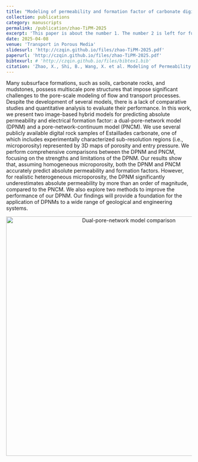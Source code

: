 ```yaml
---
title: "Modeling of permeability and formation factor of carbonate digital rocks: dual-pore-network and pore-network-continuum models"
collection: publications
category: manuscripts
permalink: /publication/zhao-TiPM-2025
excerpt: 'This paper is about the number 1. The number 2 is left for future work.'
date: 2025-04-08
venue: 'Transport in Porous Media'
slidesurl: 'http://czqin.github.io/files/zhao-TiPM-2025.pdf'
paperurl: 'http://czqin.github.io/files/zhao-TiPM-2025.pdf'
bibtexurl: # 'http://czqin.github.io/files/bibtex1.bib'
citation: 'Zhao, X., Shi, B., Wang, X. et al. Modeling of Permeability and Formation Factor of Carbonate Digital Rocks: Dual-Pore-Network and Pore-Network-Continuum Models. Transp Porous Med 152, 37 (2025). https://doi.org/10.1007/s11242-025-02177-1'
---
```


Many subsurface formations, such as soils, carbonate rocks, and mudstones, possess multiscale pore structures that impose significant challenges to the pore-scale modeling of flow and transport processes. Despite the development of several models, there is a lack of comparative studies and quantitative analysis to evaluate their performance. In this work, we present two image-based hybrid models for predicting absolute permeability and electrical formation factor: a dual-pore-network model (DPNM) and a pore-network-continuum model (PNCM). We use several publicly available digital rock samples of Estaillades carbonate, one of which includes experimentally characterized sub-resolution regions (i.e., microporosity) represented by 3D maps of porosity and entry pressure. We perform comprehensive comparisons between the DPNM and PNCM, focusing on the strengths and limitations of the DPNM. Our results show that, assuming homogeneous microporosity, both the DPNM and PNCM accurately predict absolute permeability and formation factors. However, for realistic heterogeneous microporosity, the DPNM significantly underestimates absolute permeability by more than an order of magnitude, compared to the PNCM. We also explore two methods to improve the performance of our DPNM. Our findings will provide a foundation for the application of DPNMs to a wide range of geological and engineering systems.

<p align="center">
  <img src="/assets/images/profile-2.png" alt="Dual-pore-network model comparison" width="650">
</p>
